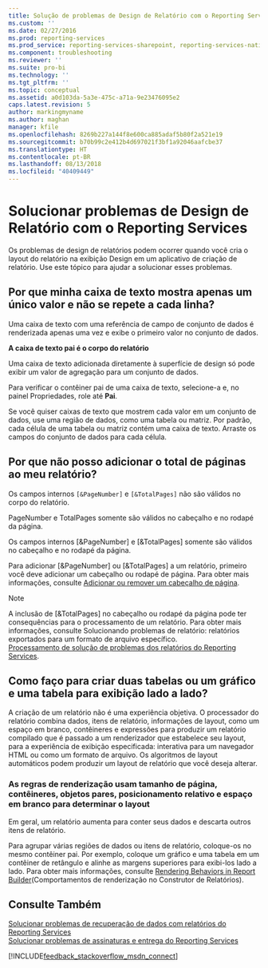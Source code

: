 ```yaml
---
title: Solução de problemas de Design de Relatório com o Reporting Services | Microsoft Docs
ms.custom: ''
ms.date: 02/27/2016
ms.prod: reporting-services
ms.prod_service: reporting-services-sharepoint, reporting-services-native
ms.component: troubleshooting
ms.reviewer: ''
ms.suite: pro-bi
ms.technology: ''
ms.tgt_pltfrm: ''
ms.topic: conceptual
ms.assetid: a0d103da-5a3e-475c-a71a-9e23476095e2
caps.latest.revision: 5
author: markingmyname
ms.author: maghan
manager: kfile
ms.openlocfilehash: 8269b227a144f8e600ca885adaf5b80f2a521e19
ms.sourcegitcommit: b70b99c2e412b4d697021f3bf1a92046aafcbe37
ms.translationtype: HT
ms.contentlocale: pt-BR
ms.lasthandoff: 08/13/2018
ms.locfileid: "40409449"
---
```

# <a name="troubleshoot-report-design-issues-with-reporting-services"></a>Solucionar problemas de Design de Relatório com o Reporting Services
Os problemas de design de relatórios podem ocorrer quando você cria o layout do relatório na exibição Design em um aplicativo de criação de relatório. Use este tópico para ajudar a solucionar esses problemas.   
  
## <a name="why-does-my-text-box-show-only-a-single-value-and-not-repeat-for-every-row"></a>Por que minha caixa de texto mostra apenas um único valor e não se repete a cada linha?  
Uma caixa de texto com uma referência de campo de conjunto de dados é renderizada apenas uma vez e exibe o primeiro valor no conjunto de dados.   
  
**A caixa de texto pai é o corpo do relatório**  
  
  
Uma caixa de texto adicionada diretamente à superfície de design só pode exibir um valor de agregação para um conjunto de dados.  
  
Para verificar o contêiner pai de uma caixa de texto, selecione-a e, no painel Propriedades, role até **Pai**.   
  
Se você quiser caixas de texto que mostrem cada valor em um conjunto de dados, use uma região de dados, como uma tabela ou matriz. Por padrão, cada célula de uma tabela ou matriz contém uma caixa de texto. Arraste os campos do conjunto de dados para cada célula.   
  
## <a name="why-cant-i-add-total-pages-to-my-report"></a>Por que não posso adicionar o total de páginas ao meu relatório?  
Os campos internos `[&PageNumber]` e `[&TotalPages]` não são válidos no corpo do relatório.   
  
PageNumber e TotalPages somente são válidos no cabeçalho e no rodapé da página.  
  
  
Os campos internos [&PageNumber] e [&TotalPages] somente são válidos no cabeçalho e no rodapé da página.   
  
Para adicionar [&PageNumber] ou [&TotalPages] a um relatório, primeiro você deve adicionar um cabeçalho ou rodapé de página. Para obter mais informações, consulte [Adicionar ou remover um cabeçalho de página](../../reporting-services/report-design/add-or-remove-a-page-header-or-footer-report-builder-and-ssrs.md).  
  
> [!NOTE]  
> A inclusão de [&TotalPages] no cabeçalho ou rodapé da página pode ter consequências para o processamento de um relatório. Para obter mais informações, consulte Solucionando problemas de relatório: relatórios exportados para um formato de arquivo específico.  
[Processamento de solução de problemas dos relatórios do Reporting Services](../../reporting-services/troubleshooting/troubleshoot-processing-of-reporting-services-reports.md).  
  
## <a name="how-do-i-design-two-tables-or-a-chart-and-a-table-to-display-side-by-side"></a>Como faço para criar duas tabelas ou um gráfico e uma tabela para exibição lado a lado?  
A criação de um relatório não é uma experiência objetiva. O processador do relatório combina dados, itens de relatório, informações de layout, como um espaço em branco, contêineres e expressões para produzir um relatório compilado que é passado a um renderizador que estabelece seu layout, para a experiência de exibição especificada: interativa para um navegador HTML ou como um formato de arquivo. Os algoritmos de layout automáticos podem produzir um layout de relatório que você deseja alterar.   
  
### <a name="rendering-rules-use-page-size-containers-peer-objects-relative-placement-and-white-space-to-determine-layout"></a>As regras de renderização usam tamanho de página, contêineres, objetos pares, posicionamento relativo e espaço em branco para determinar o layout  
Em geral, um relatório aumenta para conter seus dados e descarta outros itens de relatório.   
  
Para agrupar várias regiões de dados ou itens de relatório, coloque-os no mesmo contêiner pai. Por exemplo, coloque um gráfico e uma tabela em um contêiner de retângulo e alinhe as margens superiores para exibi-los lado a lado. Para obter mais informações, consulte [Rendering Behaviors in Report Builder](../../reporting-services/report-design/rendering-behaviors-report-builder-and-ssrs.md)(Comportamentos de renderização no Construtor de Relatórios).  
  
## <a name="see-also"></a>Consulte Também  
[Solucionar problemas de recuperação de dados com relatórios do Reporting Services](../../reporting-services/troubleshooting/troubleshoot-data-retrieval-issues-with-reporting-services-reports.md)  
[Solucionar problemas de assinaturas e entrega do Reporting Services](../../reporting-services/troubleshooting/troubleshoot-reporting-services-subscriptions-and-delivery.md)  
  
  
  

[!INCLUDE[feedback_stackoverflow_msdn_connect](../../includes/feedback-stackoverflow-msdn-connect-md.md)]

